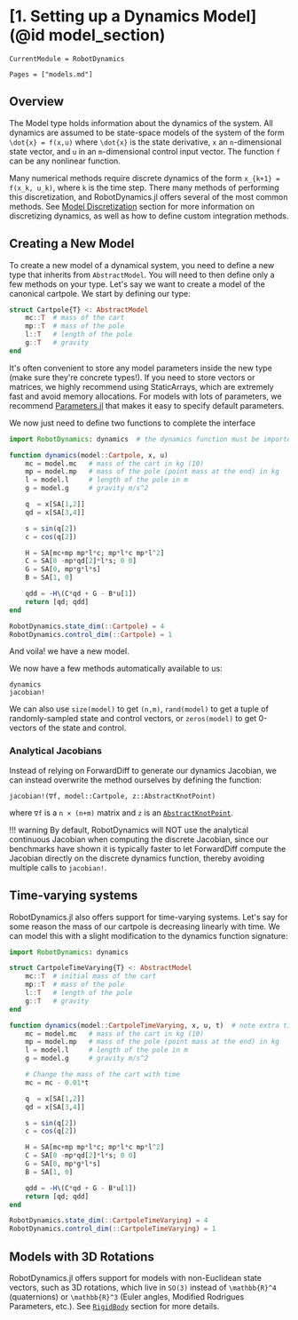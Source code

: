 # [1. Setting up a Dynamics Model](@id model_section)
```@meta
CurrentModule = RobotDynamics
```

```@contents
Pages = ["models.md"]
```
## Overview
The Model type holds information about the dynamics of the system. All dynamics are assumed to be state-space models of the system of the form ``\dot{x} = f(x,u)`` where ``\dot{x}`` is the state derivative, ``x`` an ``n``-dimensional state vector, and ``u`` in an ``m``-dimensional control input vector. The function ``f`` can be any nonlinear function.

Many numerical methods require discrete dynamics of the form
``x_{k+1} = f(x_k, u_k)``, where ``k`` is the time step.
There many methods of performing this discretization, and RobotDynamics.jl offers several of
the most common methods. See [Model Discretization](@ref) section for more information on
discretizing dynamics, as well as how to define custom integration methods.


## Creating a New Model
To create a new model of a dynamical system, you need to define a new type that inherits from `AbstractModel`. You will need to then define only a few methods on your type. Let's say we want to create a model of the canonical cartpole. We start by defining our type:
```julia
struct Cartpole{T} <: AbstractModel
    mc::T  # mass of the cart
    mp::T  # mass of the pole
    l::T   # length of the pole
    g::T   # gravity
end
```
It's often convenient to store any model parameters inside the new type (make sure they're concrete types!). If you need to store vectors or matrices, we highly recommend using StaticArrays, which are extremely fast and avoid memory allocations. For models with lots of parameters, we recommend [Parameters.jl](https://github.com/mauro3/Parameters.jl) that makes it easy to specify default parameters.

We now just need to define two functions to complete the interface
```julia
import RobotDynamics: dynamics  # the dynamics function must be imported

function dynamics(model::Cartpole, x, u)
    mc = model.mc   # mass of the cart in kg (10)
    mp = model.mp   # mass of the pole (point mass at the end) in kg
    l = model.l     # length of the pole in m
    g = model.g     # gravity m/s^2

    q  = x[SA[1,2]]
    qd = x[SA[3,4]]

    s = sin(q[2])
    c = cos(q[2])

    H = SA[mc+mp mp*l*c; mp*l*c mp*l^2]
    C = SA[0 -mp*qd[2]*l*s; 0 0]
    G = SA[0, mp*g*l*s]
    B = SA[1, 0]

    qdd = -H\(C*qd + G - B*u[1])
    return [qd; qdd]
end

RobotDynamics.state_dim(::Cartpole) = 4
RobotDynamics.control_dim(::Cartpole) = 1
```

And voila! we have a new model.

We now have a few methods automatically available to us:
```@docs
dynamics
jacobian!
```

We can also use `size(model)` to get `(n,m)`, `rand(model)` to get a tuple of randomly-sampled state and
control vectors, or `zeros(model)` to get 0-vectors of the state and control.

### Analytical Jacobians
Instead of relying on ForwardDiff to generate our dynamics Jacobian, we can instead overwrite
the method ourselves by defining the function:

```
jacobian!(∇f, model::Cartpole, z::AbstractKnotPoint)
```
where `∇f` is a `n × (n+m)` matrix and `z` is an [`AbstractKnotPoint`](@ref).

!!! warning
    By default, RobotDynamics will NOT use the analytical continuous Jacobian when computing
    the discrete Jacobian, since our benchmarks have shown it is typically faster to let
    ForwardDiff compute the Jacobian directly on the discrete dynamics function, thereby
    avoiding multiple calls to `jacobian!`.


## Time-varying systems
RobotDynamics.jl also offers support for time-varying systems. Let's say
for some reason the mass of our cartpole is decreasing linearly with time. We can model this
with a slight modification to the dynamics function signature:

```julia
import RobotDynamics: dynamics

struct CartpoleTimeVarying{T} <: AbstractModel
    mc::T  # initial mass of the cart
    mp::T  # mass of the pole
    l::T   # length of the pole
    g::T   # gravity
end

function dynamics(model::CartpoleTimeVarying, x, u, t)  # note extra time parameter
    mc = model.mc   # mass of the cart in kg (10)
    mp = model.mp   # mass of the pole (point mass at the end) in kg
    l = model.l     # length of the pole in m
    g = model.g     # gravity m/s^2

    # Change the mass of the cart with time
    mc = mc - 0.01*t

    q  = x[SA[1,2]]
    qd = x[SA[3,4]]

    s = sin(q[2])
    c = cos(q[2])

    H = SA[mc+mp mp*l*c; mp*l*c mp*l^2]
    C = SA[0 -mp*qd[2]*l*s; 0 0]
    G = SA[0, mp*g*l*s]
    B = SA[1, 0]

    qdd = -H\(C*qd + G - B*u[1])
    return [qd; qdd]
end

RobotDynamics.state_dim(::CartpoleTimeVarying) = 4
RobotDynamics.control_dim(::CartpoleTimeVarying) = 1
```

## Models with 3D Rotations
RobotDynamics.jl offers support for models with non-Euclidean state
vectors, such as 3D rotations, which live in ``SO(3)`` instead of ``\mathbb{R}^4`` (quaternions)
or ``\mathbb{R}^3`` (Euler angles, Modified Rodrigues Parameters, etc.). See [`RigidBody`](@ref)
section for more details.
